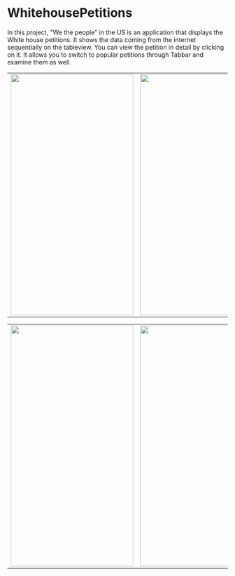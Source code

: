 # WhitehousePetitions

In this project, "We the people" in the US is an application that displays the White house petitions. It shows the data coming from the internet sequentially on the tableview. You can view the petition in detail by clicking on it. It allows you to switch to popular petitions through Tabbar and examine them as well.



<table>
  <tr>
    <td><img src="https://user-images.githubusercontent.com/82471515/174751277-bf033e75-77e4-4a27-ae32-1d14d581f266.png" width=280 height=550></td>
    <td><img src="https://user-images.githubusercontent.com/82471515/174751418-797a0b12-684f-47be-b5c1-f8bdcfa75f87.png" width=280 height=550></td> 
 </table>
 <table>
  <tr>
    <td><img src="https://user-images.githubusercontent.com/82471515/174751539-30d2b279-11be-4bc2-bdc4-3341f3aa848c.png" width=280 height=550></td>
    <td><img src="https://user-images.githubusercontent.com/82471515/174751804-bf963d4d-ca02-4441-894e-231cc4b89f46.png" width=280 height=550></td>
   

    
